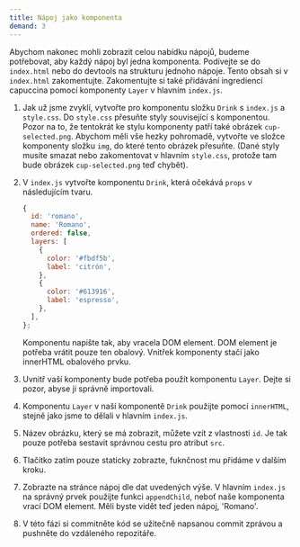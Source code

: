 ```yaml
---
title: Nápoj jako komponenta
demand: 3
---
```


Abychom nakonec mohli zobrazit celou nabídku nápojů, budeme potřebovat, aby každý nápoj byl jedna komponenta. Podívejte se do `index.html` nebo do devtools na strukturu jednoho nápoje. Tento obsah si v `index.html` zakomentujte. Zakomentujte si také přidávání ingrediencí capuccina pomocí komponenty `Layer` v hlavním `index.js`.

1. Jak už jsme zvyklí, vytvořte pro komponentu složku `Drink` s `index.js` a `style.css`. Do `style.css` přesuňte styly související s komponentou. Pozor na to, že tentokrát ke stylu komponenty patří také obrázek `cup-selected.png`. Abychom měli vše hezky pohromadě, vytvořte ve složce komponenty složku `img`, do které tento obrázek přesuňte. (Dané styly musíte smazat nebo zakomentovat v hlavním `style.css`, protože tam bude obrázek `cup-selected.png` teď chybět).
1. V `index.js` vytvořte komponentu `Drink`, která očekává `props` v následujícím tvaru.

   ```js
   {
     id: 'romano',
     name: 'Romano',
     ordered: false,
     layers: [
       {
         color: '#fbdf5b',
         label: 'citrón',
       },
       {
         color: '#613916',
         label: 'espresso',
       },
     ],
   };
   ```

   Komponentu napište tak, aby vracela DOM element. DOM element je potřeba vrátit pouze ten obalový. Vnitřek komponenty stačí jako innerHTML obalového prvku.

1. Uvnitř vaší komponenty bude potřeba použít komponentu `Layer`. Dejte si pozor, abyse ji správně importovali.
1. Komponentu `Layer` v naší komponentě `Drink` použijte pomocí `innerHTML`, stejně jako jsme to dělali v hlavním `index.js`.
1. Název obrázku, který se má zobrazit, můžete vzít z vlastnosti `id`. Je tak pouze potřeba sestavit správnou cestu pro atribut `src`.
1. Tlačítko zatím pouze staticky zobrazte, fuknčnost mu přidáme v dalším kroku.
1. Zobrazte na stránce nápoj dle dat uvedených výše. V hlavním `index.js` na správný prvek použijte funkci `appendChild`, neboť naše komponenta vrací DOM element. Měli byste vidět teď jeden nápoj, 'Romano'.
1. V této fázi si commitněte kód se užitečně napsanou commit zprávou a pushněte do vzdáleného repozitáře.

